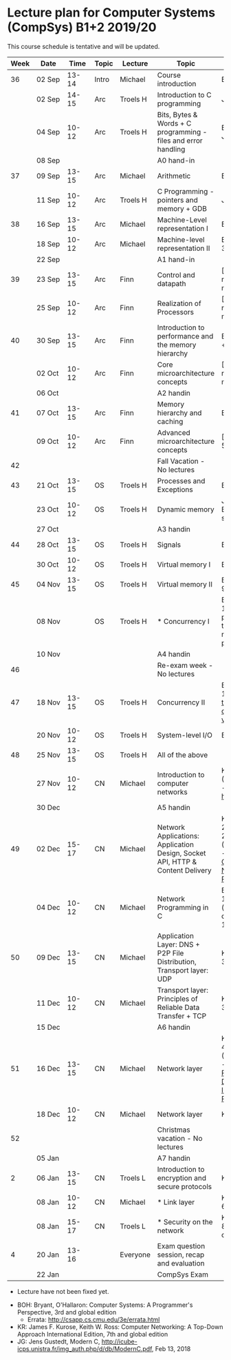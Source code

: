 # Lecture plan for Computer Systems (CompSys) B1+2 2019/20

This course schedule is tentative and will be updated.

| Week | Date         | &nbsp;Time&nbsp; | Topic | Lecture  | Topic                                                                         | Material                                                                                                                                                           |
| ---- | ----         | ----             | ----- | -------  | ------                                                                        | ------                                                                                                                                                             |
| 36   | 02 Sep       | 13-14            | Intro | Michael  | Course introduction                                                           | BOH 1                                                                                                                                                              |
|      | 02 Sep       | 14-15            | Arc   | Troels H | Introduction to C programming                                                 | JG 1-3                                                                                                                                                             |
|      | 04 Sep       | 10-12            | Arc   | Troels H | Bits, Bytes & Words + C programming - files and error handling                | BOH 2.1-2.2, JG 4-7                                                                                                                                                |
|      | 08 Sep       |                  |       |          | A0 hand-in                                                                    |                                                                                                                                                                    |
| 37   | 09 Sep       | 13-15            | Arc   | Michael  | Arithmetic                                                                    | BOH 2.3-2.4                                                                                                                                                        |
|      | 11 Sep       | 10-12            | Arc   | Troels H | C Programming - pointers and memory + GDB                                     | JG 8-9                                                                                                                                                             |
| 38   | 16 Sep       | 13-15            | Arc   | Michael  | Machine-Level representation I                                                | BOH 3.1-3.6                                                                                                                                                        |
|      | 18 Sep       | 10-12            | Arc   | Michael  | Machine-level representation II                                               | BOH 3.7-3.11                                                                                                                                                       |
|      | 22 Sep       |                  |       |          | A1 hand-in                                                                    |                                                                                                                                                                    |
| 39   | 23 Sep       | 13-15            | Arc   | Finn     | Control and datapath                                                          | [Slides, no reading material]                                                                                                                                      |
|      | 25 Sep       | 10-12            | Arc   | Finn     | Realization of Processors                                                     | [Slides, no reading material]                                                                                                                                      |
| 40   | 30 Sep       | 13-15            | Arc   | Finn     | Introduction to performance and the memory hierarchy                          | BOH 5.1-5.2 + 6.1-6.3                                                                                                                                              |
|      | 02 Oct       | 10-12            | Arc   | Finn     | Core microarchitecture concepts                                               | [Slides, no reading material]                                                                                                                                      |
|      | 06 Oct       |                  |       |          | A2 handin                                                                     |                                                                                                                                                                    |
| 41   | 07 Oct       | 13-15            | Arc   | Finn     | Memory hierarchy and caching                                                  | BOH 6.4-6.6                                                                                                                                                        |
|      | 09 Oct       | 10-12            | Arc   | Finn     | Advanced microarchitecture concepts                                           | [Slides, BOH 5.7]                                                                                                                                                  |
| 42   |              |                  |       |          | Fall Vacation - No lectures                                                   |                                                                                                                                                                    |
| 43   | 21 Oct       | 13-15            | OS    | Troels H | Processes and Exceptions                                                      | BOH 8-1-8.4                                                                                                                                                        |
|      | 23 Oct       | 10-12            | OS    | Troels H | Dynamic memory                                                                | JG 12-13, BOH 8.5 (just skim)                                                                                                                                      |
|      | 27 Oct       |                  |       |          | A3 handin                                                                     |                                                                                                                                                                    |
| 44   | 28 Oct       | 13-15            | OS    | Troels H | Signals                                                                       | BOH 8.5-8.7                                                                                                                                                        |
|      | 30 Oct       | 10-12            | OS    | Troels H | Virtual memory I                                                              | BOH 9.1-9.6                                                                                                                                                        |
| 45   | 04 Nov       | 13-15            | OS    | Troels H | Virtual memory II                                                             | BOH 9.7-9.12                                                                                                                                                       |
|      | 08 Nov       |                  | OS    | Troels H | * Concurrency I                                                               | BOH 12.1-12.5 (skim past the parts that refer to network programming)                                                                                              |
|      | 10 Nov       |                  |       |          | A4 handin                                                                     |                                                                                                                                                                    |
| 46   |              |                  |       |          | Re-exam week - No lectures                                                    |                                                                                                                                                                    |
| 47   | 18 Nov       | 13-15            | OS    | Troels H | Concurrency II                                                                | BOH 12.6-12.7 and [this text on condition variables](http://pages.cs.wisc.edu/~remzi/OSTEP/threads-cv.pdf)                                                         |
|      | 20 Nov       | 10-12            | OS    | Troels H | System-level I/O                                                              | BOH 10                                                                                                                                                             |
| 48   | 25 Nov       | 13-15            | OS    | Troels H | All of the above                                                              |                                                                                                                                                                    |
|      | 27&nbsp;Nov | 10-12            | CN    | Michael  | Introduction to computer networks                                             | KR 1.1 - 1.6 (Optional read - [Internet history](https://www.internetsociety.org/internet/history-internet/brief-history-internet/))                               |
|      | 30 Dec       |                  |       |          | A5 handin                                                                     |                                                                                                                                                                    |
| 49   | 02 Dec       | 15-17            | CN    | Michael  | Network Applications: Application Design, Socket API, HTTP & Content Delivery | KR 2.1, 2.2, 2.3.1, 2.3.2, 2.6.1 - 2.6.3 (Optional read - [Beej's Guide to Network Programming](http://beej.us/guide/bgnet/))                                      |
|      | 04 Dec       | 10-12            | CN    | Michael  | Network Programming in C                                                      | BOH 11.1 - 11.4, 11.6 (skim and see code), 12.1 - 12.3, 12.5.5                                                                                                     |
| 50   | 09 Dec       | 13-15            | CN    | Michael  | Application Layer: DNS + P2P File Distribution, Transport layer: UDP          | KR 2.4, 2.5, 3.1 - 3.3                                                                                                                                             |
|      | 11 Dec       | 10-12            | CN    | Michael  | Transport layer: Principles of Reliable Data Transfer + TCP                   | KR 3.4 - 3.7.1                                                                                                                                                     |
|      | 15 Dec       |                  |       |          | A6 handin                                                                     |                                                                                                                                                                    |
| 51   | 16 Dec       | 13-15            | CN    | Michael  | Network layer                                                                 | KR 4.1 - 4.2.4, 4.3 (Optional read - [Design Philosophy of DARPA Internet Protocols](http://www.cs.princeton.edu/courses/archive/spr14/cos461/papers/clark88.pdf)) |
|      | 18 Dec       | 10-12            | CN    | Michael  | Network layer                                                                 | KR 5.1 - 5.3                                                                                                                                                       |
| 52   |              |                  |       |          | Christmas vacation - No lectures                                              |                                                                                                                                                                    |
|      | 05 Jan       |                  |       |          | A7 handin                                                                     |                                                                                                                                                                    |
| 2    | 06 Jan       | 13-15            | CN    | Troels L | Introduction to encryption and secure protocols                               | KR 8.1 - 8.4                                                                                                                                                       |
|      | 08 Jan       | 10-12            | CN    | Michael  | * Link layer                                                                  | KR 6.1 - 6.4.3                                                                                                                                                     |
|      | 08 Jan       | 15-17            | CN    | Troels L | * Security on the network                                                     | KR 8.5 - 8.6, 8.9 (8.9 only cursorily)                                                                                                                             |
| 4    | 20 Jan       | 13-16            |       | Everyone | Exam question session, recap and evaluation                                   |                                                                                                                                                                    |
|      | 22 Jan       |                  |       |          | CompSys Exam                                                                  |                                                                                                                                                                    |

* Lecture have not been fixed yet.

 - BOH: Bryant, O'Hallaron: Computer Systems: A Programmer's Perspective, 3rd and global edition
   - Errata: http://csapp.cs.cmu.edu/3e/errata.html
 - KR: James F. Kurose, Keith W. Ross: Computer Networking: A Top-Down Approach International Edition, 7th and global edition
 - JG: Jens Gustedt, Modern C, http://icube-icps.unistra.fr/img_auth.php/d/db/ModernC.pdf, Feb 13, 2018


